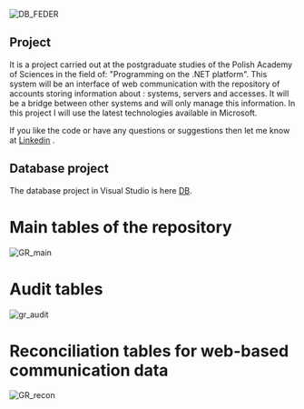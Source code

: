 ![DB_FEDER](https://user-images.githubusercontent.com/25389541/63093059-203cc880-bf64-11e9-89ce-07497b6cc21f.png)

## Project

It is a project carried out at the postgraduate studies of the Polish Academy of Sciences in the field of: "Programming on the .NET platform". This system will be an interface of web communication with the repository of accounts storing information about : systems, servers and accesses. It will be a bridge between other systems and will only manage this information. In this project I will use the latest technologies available in Microsoft.

If you like the code or have any questions or suggestions then let me know at [Linkedin](https://www.linkedin.com/in/lukaszfd84/) .


## Database project 
  
  The database project in Visual Studio is here [DB](https://github.com/lukaszFD/IPI-PAN_WEB_API/tree/master/GlobalRepository/DB_GlobalRepository).
  
# Main tables of the repository

![GR_main](https://user-images.githubusercontent.com/25389541/69998016-b7e71680-1555-11ea-9038-1035076f456c.png)

# Audit tables

![gr_audit](https://user-images.githubusercontent.com/25389541/69998045-c6353280-1555-11ea-8f62-610612c36050.png)

# Reconciliation tables for web-based communication data

![GR_recon](https://user-images.githubusercontent.com/25389541/69998059-cd5c4080-1555-11ea-9cb5-ace9f4e0d98a.png)


